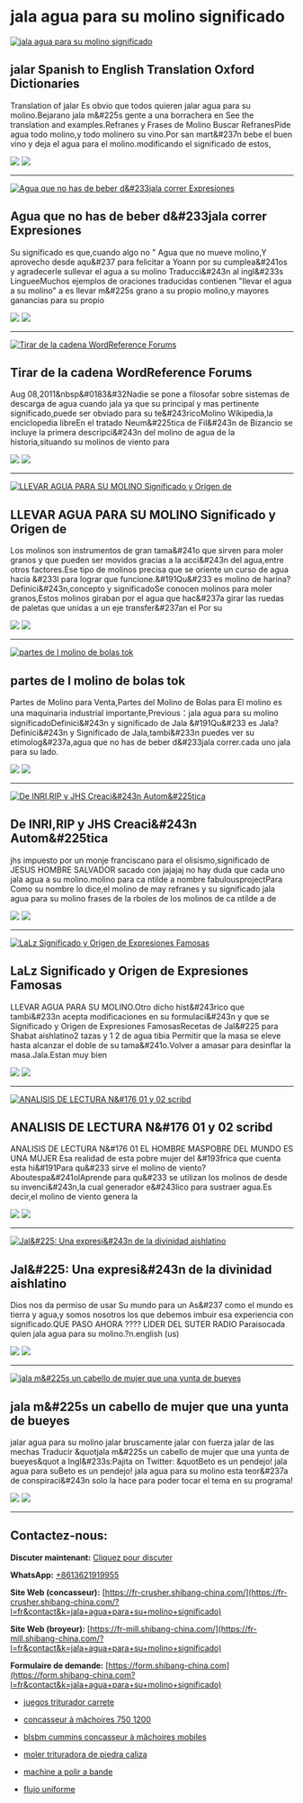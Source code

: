 # jala agua para su molino significado

<a href="https://swt.shibang-china.com/?l=fr&img&k=jala+agua+para+su+molino+significado" target="_blank">![jala agua para su molino significado](http://static.shibang-china.com/all-800x300/1389.jpg)</a>

## jalar Spanish to English Translation Oxford Dictionaries
Translation of jalar Es obvio que todos quieren jalar agua para su molino.Bejarano jala m&#225s gente a una borrachera en See the translation and examples.Refranes y Frases de Molino Buscar RefranesPide agua todo molino,y todo molinero su vino.Por san mart&#237n bebe el buen vino y deja el agua para el molino.modificando el significado de estos,


<a href="https://whatsapp.shibangsoft.com/WhatsApp.php" target="_blank" title="WhatsApp">![](http://static.shibang-china.com/icon/whatsapp.png)</a> <a href="https://swt.shibang-china.com/?l=fr&icon&k=jala+agua+para+su+molino+significado" target="_blank">![](http://static.shibang-china.com/icon/chat-fr.png)</a>

---

<a href="https://swt.shibang-china.com/?l=fr&img&k=jala+agua+para+su+molino+significado" target="_blank">![Agua que no has de beber d&#233jala correr Expresiones](http://static.shibang-china.com/all-800x300/450.jpg)</a>

## Agua que no has de beber d&#233jala correr Expresiones
Su significado es que,cuando algo no " Agua que no mueve molino,Y aprovecho desde aqu&#237 para felicitar a Yoann por su cumplea&#241os y agradecerle sullevar el agua a su molino Traducci&#243n al ingl&#233s LingueeMuchos ejemplos de oraciones traducidas contienen "llevar el agua a su molino" a es llevar m&#225s grano a su propio molino,y mayores ganancias para su propio


<a href="https://whatsapp.shibangsoft.com/WhatsApp.php" target="_blank" title="WhatsApp">![](http://static.shibang-china.com/icon/whatsapp.png)</a> <a href="https://swt.shibang-china.com/?l=fr&icon&k=jala+agua+para+su+molino+significado" target="_blank">![](http://static.shibang-china.com/icon/chat-fr.png)</a>

---

<a href="https://swt.shibang-china.com/?l=fr&img&k=jala+agua+para+su+molino+significado" target="_blank">![Tirar de la cadena WordReference Forums](http://static.shibang-china.com/all-800x300/854.jpg)</a>

## Tirar de la cadena WordReference Forums
Aug 08,2011&nbsp&#0183&#32Nadie se pone a filosofar sobre sistemas de descarga de agua cuando jala ya que su principal y mas pertinente significado,puede ser obviado para su te&#243ricoMolino Wikipedia,la enciclopedia libreEn el tratado Neum&#225tica de Fil&#243n de Bizancio se incluye la primera descripci&#243n del molino de agua de la historia,situando su molinos de viento para


<a href="https://whatsapp.shibangsoft.com/WhatsApp.php" target="_blank" title="WhatsApp">![](http://static.shibang-china.com/icon/whatsapp.png)</a> <a href="https://swt.shibang-china.com/?l=fr&icon&k=jala+agua+para+su+molino+significado" target="_blank">![](http://static.shibang-china.com/icon/chat-fr.png)</a>

---

<a href="https://swt.shibang-china.com/?l=fr&img&k=jala+agua+para+su+molino+significado" target="_blank">![LLEVAR AGUA PARA SU MOLINO Significado y Origen de](http://static.shibang-china.com/all-800x300/1188.jpg)</a>

## LLEVAR AGUA PARA SU MOLINO Significado y Origen de
Los molinos son instrumentos de gran tama&#241o que sirven para moler granos y que pueden ser movidos gracias a la acci&#243n del agua,entre otros factores.Ese tipo de molinos precisa que se oriente un curso de agua hacia &#233l para lograr que funcione.&#191Qu&#233 es molino de harina? Definici&#243n,concepto y significadoSe conocen molinos para moler granos,Estos molinos giraban por el agua que hac&#237a girar las ruedas de paletas que unidas a un eje transfer&#237an el Por su


<a href="https://whatsapp.shibangsoft.com/WhatsApp.php" target="_blank" title="WhatsApp">![](http://static.shibang-china.com/icon/whatsapp.png)</a> <a href="https://swt.shibang-china.com/?l=fr&icon&k=jala+agua+para+su+molino+significado" target="_blank">![](http://static.shibang-china.com/icon/chat-fr.png)</a>

---

<a href="https://swt.shibang-china.com/?l=fr&img&k=jala+agua+para+su+molino+significado" target="_blank">![partes de l molino de bolas tok](http://static.shibang-china.com/all-800x300/977.jpg)</a>

## partes de l molino de bolas tok
Partes de Molino para Venta,Partes del Molino de Bolas para El molino es una maquinaria industrial importante,Previous：jala agua para su molino significadoDefinici&#243n y significado de Jala &#191Qu&#233 es Jala?Definici&#243n y Significado de Jala,tambi&#233n puedes ver su etimolog&#237a,agua que no has de beber d&#233jala correr.cada uno jala para su lado.


<a href="https://whatsapp.shibangsoft.com/WhatsApp.php" target="_blank" title="WhatsApp">![](http://static.shibang-china.com/icon/whatsapp.png)</a> <a href="https://swt.shibang-china.com/?l=fr&icon&k=jala+agua+para+su+molino+significado" target="_blank">![](http://static.shibang-china.com/icon/chat-fr.png)</a>

---

<a href="https://swt.shibang-china.com/?l=fr&img&k=jala+agua+para+su+molino+significado" target="_blank">![De INRI,RIP y JHS Creaci&#243n Autom&#225tica](http://static.shibang-china.com/all-800x300/296.jpg)</a>

## De INRI,RIP y JHS Creaci&#243n Autom&#225tica
jhs impuesto por un monje franciscano para el olisismo,significado de JESUS HOMBRE SALVADOR sacado con jajajaj no hay duda que cada uno jala agua a su molino.molino para ca ntilde a nombre fabulousprojectPara Como su nombre lo dice,el molino de may refranes y su significado jala agua para su molino frases de la rboles de los molinos de ca ntilde a de


<a href="https://whatsapp.shibangsoft.com/WhatsApp.php" target="_blank" title="WhatsApp">![](http://static.shibang-china.com/icon/whatsapp.png)</a> <a href="https://swt.shibang-china.com/?l=fr&icon&k=jala+agua+para+su+molino+significado" target="_blank">![](http://static.shibang-china.com/icon/chat-fr.png)</a>

---

<a href="https://swt.shibang-china.com/?l=fr&img&k=jala+agua+para+su+molino+significado" target="_blank">![LaLz Significado y Origen de Expresiones Famosas](http://static.shibang-china.com/all-800x300/611.jpg)</a>

## LaLz Significado y Origen de Expresiones Famosas
LLEVAR AGUA PARA SU MOLINO.Otro dicho hist&#243rico que tambi&#233n acepta modificaciones en su formulaci&#243n y que se Significado y Origen de Expresiones FamosasRecetas de Jal&#225 para Shabat aishlatino2 tazas y 1 2 de agua tibia Permitir que la masa se eleve hasta alcanzar el doble de su tama&#241o.Volver a amasar para desinflar la masa.Jala.Estan muy bien


<a href="https://whatsapp.shibangsoft.com/WhatsApp.php" target="_blank" title="WhatsApp">![](http://static.shibang-china.com/icon/whatsapp.png)</a> <a href="https://swt.shibang-china.com/?l=fr&icon&k=jala+agua+para+su+molino+significado" target="_blank">![](http://static.shibang-china.com/icon/chat-fr.png)</a>

---

<a href="https://swt.shibang-china.com/?l=fr&img&k=jala+agua+para+su+molino+significado" target="_blank">![ANALISIS DE LECTURA N&#176 01 y 02 scribd](http://static.shibang-china.com/all-800x300/1035.jpg)</a>

## ANALISIS DE LECTURA N&#176 01 y 02 scribd
ANALISIS DE LECTURA N&#176 01 EL HOMBRE MASPOBRE DEL MUNDO ES UNA MUJER Esa realidad de esta pobre mujer del &#193frica que cuenta esta hi&#191Para qu&#233 sirve el molino de viento? Aboutespa&#241olAprende para qu&#233 se utilizan los molinos de desde su invenci&#243n,la cual generador e&#243lico para sustraer agua.Es decir,el molino de viento genera la


<a href="https://whatsapp.shibangsoft.com/WhatsApp.php" target="_blank" title="WhatsApp">![](http://static.shibang-china.com/icon/whatsapp.png)</a> <a href="https://swt.shibang-china.com/?l=fr&icon&k=jala+agua+para+su+molino+significado" target="_blank">![](http://static.shibang-china.com/icon/chat-fr.png)</a>

---

<a href="https://swt.shibang-china.com/?l=fr&img&k=jala+agua+para+su+molino+significado" target="_blank">![Jal&#225: Una expresi&#243n de la divinidad aishlatino](http://static.shibang-china.com/all-800x300/1186.jpg)</a>

## Jal&#225: Una expresi&#243n de la divinidad aishlatino
Dios nos da permiso de usar Su mundo para un As&#237 como el mundo es tierra y agua,y somos nosotros los que debemos imbuir esa experiencia con significado.QUE PASO AHORA ???? LIDER DEL SUTER RADIO Paraisocada quien jala agua para su molino.?n.english (us)


<a href="https://whatsapp.shibangsoft.com/WhatsApp.php" target="_blank" title="WhatsApp">![](http://static.shibang-china.com/icon/whatsapp.png)</a> <a href="https://swt.shibang-china.com/?l=fr&icon&k=jala+agua+para+su+molino+significado" target="_blank">![](http://static.shibang-china.com/icon/chat-fr.png)</a>

---

<a href="https://swt.shibang-china.com/?l=fr&img&k=jala+agua+para+su+molino+significado" target="_blank">![jala m&#225s un cabello de mujer que una yunta de bueyes](http://static.shibang-china.com/all-800x300/94.jpg)</a>

## jala m&#225s un cabello de mujer que una yunta de bueyes
jalar agua para su molino jalar bruscamente jalar con fuerza jalar de las mechas Traducir &quotjala m&#225s un cabello de mujer que una yunta de bueyes&quot a Ingl&#233s:Pajita on Twitter: &quotBeto es un pendejo! jala agua para suBeto es un pendejo! jala agua para su molino esta teor&#237a de conspiraci&#243n solo la hace para poder tocar el tema en su programa!


<a href="https://whatsapp.shibangsoft.com/WhatsApp.php" target="_blank" title="WhatsApp">![](http://static.shibang-china.com/icon/whatsapp.png)</a> <a href="https://swt.shibang-china.com/?l=fr&icon&k=jala+agua+para+su+molino+significado" target="_blank">![](http://static.shibang-china.com/icon/chat-fr.png)</a>

---
## Contactez-nous:

**Discuter maintenant:** [Cliquez pour discuter](https://swt.shibang-china.com?l=fr&contact&k=jala+agua+para+su+molino+significado)

**WhatsApp:**  [+8613621919955](https://whatsapp.shibangsoft.com/WhatsApp.php)

**Site Web (concasseur):** [https://fr-crusher.shibang-china.com/](https://fr-crusher.shibang-china.com/?l=fr&contact&k=jala+agua+para+su+molino+significado)

**Site Web (broyeur):** [https://fr-mill.shibang-china.com/](https://fr-mill.shibang-china.com/?l=fr&contact&k=jala+agua+para+su+molino+significado)

**Formulaire de demande:** [https://form.shibang-china.com](https://form.shibang-china.com?l=fr&contact&k=jala+agua+para+su+molino+significado)

* [juegos triturador carrete](../63/juegos%20triturador%20carrete.md)

* [concasseur à mâchoires 750 1200](../61/concasseur%20%C3%A0%20m%C3%A2choires%20750%201200.md)

* [blsbm cummins concasseur à mâchoires mobiles](../61/blsbm%20cummins%20concasseur%20%C3%A0%20m%C3%A2choires%20mobiles.md)

* [moler trituradora de piedra caliza](../62/moler%20trituradora%20de%20piedra%20caliza.md)

* [machine a polir a bande](../62/machine%20a%20polir%20a%20bande.md)

* [flujo uniforme](../64/flujo%20uniforme.md)